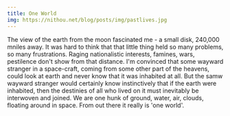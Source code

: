```yaml
---
title: One World
img: https://nithou.net/blog/posts/img/pastlives.jpg
---
```

The view of the earth from the moon fascinated me - a small disk, 240,000 mniles away. It was hard to think that that little thing held so many problems, so many frustrations. Raging nationalistic interests, famines, wars, pestilence don't show from that distance. I'm convinced that some wayward stranger in a space-craft, coming from some other part of the heavens, could look at earth and never know that it was inhabited at all. But the samw wayward stranger would certainly know instinctively that if the earth were inhabited, then the destinies of all who lived on it must inevitably be interwoven and joined. We are one hunk of ground, water, air, clouds, floating around in space. From out there it really is 'one world'.

